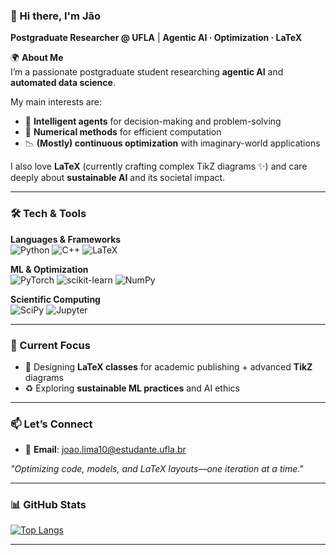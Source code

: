 ### **👋 Hi there, I'm Jão**  
**Postgraduate Researcher @ UFLA** | **Agentic AI · Optimization · LaTeX**  

🌍 **About Me**  
I’m a passionate postgraduate student researching **agentic AI** and **automated data science**.

My main interests are:
- 🧠 **Intelligent agents** for decision-making and problem-solving
- 🍎 **Numerical methods** for efficient computation
- 📉 **(Mostly) continuous optimization** with imaginary-world applications

I also love **LaTeX** (currently crafting complex TikZ diagrams ✨) and care deeply about **sustainable AI** and its societal impact.

---

### **🛠️ Tech & Tools**  
**Languages & Frameworks**  
![Python](https://img.shields.io/badge/Python-3776AB?style=for-the-badge&logo=python&logoColor=white)
![C++](https://img.shields.io/badge/C++-00599C?style=for-the-badge&logo=c%2B%2B&logoColor=white)
![LaTeX](https://img.shields.io/badge/LaTeX-008080?style=for-the-badge&logo=LaTeX&logoColor=white)  

**ML & Optimization**  
![PyTorch](https://img.shields.io/badge/PyTorch-EE4C2C?style=for-the-badge&logo=pytorch&logoColor=white)
![scikit-learn](https://img.shields.io/badge/scikit--learn-F7931E?style=for-the-badge&logo=scikit-learn&logoColor=white)
![NumPy](https://img.shields.io/badge/Numpy-013243?style=for-the-badge&logo=numpy&logoColor=white)

**Scientific Computing**  
![SciPy](https://img.shields.io/badge/SciPy-8CAAE6?style=for-the-badge&logo=scipy&logoColor=white)
![Jupyter](https://img.shields.io/badge/Jupyter-F37626?style=for-the-badge&logo=jupyter&logoColor=white)  

---

### **🌱 Current Focus**  
- 🌻 Designing **LaTeX classes** for academic publishing + advanced **TikZ** diagrams
- ♻️ Exploring **sustainable ML practices** and AI ethics

---

### **📫 Let’s Connect**  
- 📧 **Email**: [joao.lima10@estudante.ufla.br](mailto:joao.lima10@estudante.ufla.br)

  
*"Optimizing code, models, and LaTeX layouts—one iteration at a time."*

---

### **📊 GitHub Stats**
[![Top Langs](https://github-readme-stats.vercel.app/api/top-langs/?username=joaopaulo7&layout=compact&theme=radical&hide_border=true)](https://github.com/joaopaulo7)

---


<!--
[![Jão's GitHub Stats](https://github-readme-stats.vercel.app/api?username=joaopaulo7&show_icons=true&theme=radical&hide_border=true&count_private=true)](https://github.com/joaopaulo7) 


### **🎨 Featured LaTeX Project**  
*(Optional: Add a screenshot of a TikZ diagram or link to a repo with your LaTeX templates!)*  


-->
